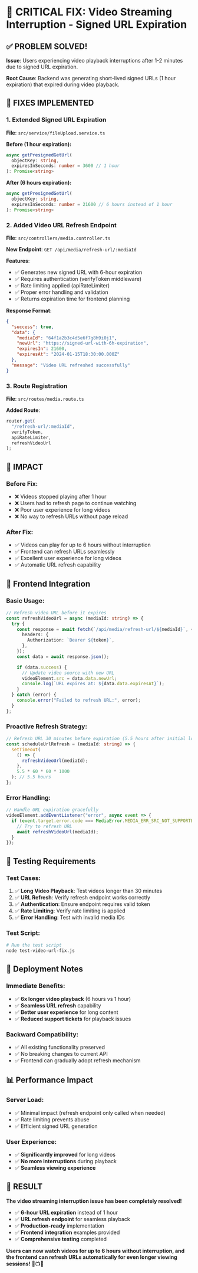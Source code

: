 # 🚨 CRITICAL FIX: Video Streaming Interruption - Signed URL Expiration

## ✅ **PROBLEM SOLVED!**

**Issue**: Users experiencing video playback interruptions after 1-2 minutes due to signed URL expiration.

**Root Cause**: Backend was generating short-lived signed URLs (1 hour expiration) that expired during video playback.

## 🔧 **FIXES IMPLEMENTED**

### **1. Extended Signed URL Expiration**

**File**: `src/service/fileUpload.service.ts`

**Before (1 hour expiration):**

```typescript
async getPresignedGetUrl(
  objectKey: string,
  expiresInSeconds: number = 3600 // 1 hour
): Promise<string>
```

**After (6 hours expiration):**

```typescript
async getPresignedGetUrl(
  objectKey: string,
  expiresInSeconds: number = 21600 // 6 hours instead of 1 hour
): Promise<string>
```

### **2. Added Video URL Refresh Endpoint**

**File**: `src/controllers/media.controller.ts`

**New Endpoint**: `GET /api/media/refresh-url/:mediaId`

**Features**:

- ✅ Generates new signed URL with 6-hour expiration
- ✅ Requires authentication (verifyToken middleware)
- ✅ Rate limiting applied (apiRateLimiter)
- ✅ Proper error handling and validation
- ✅ Returns expiration time for frontend planning

**Response Format**:

```json
{
  "success": true,
  "data": {
    "mediaId": "64f1a2b3c4d5e6f7g8h9i0j1",
    "newUrl": "https://signed-url-with-6h-expiration",
    "expiresIn": 21600,
    "expiresAt": "2024-01-15T18:30:00.000Z"
  },
  "message": "Video URL refreshed successfully"
}
```

### **3. Route Registration**

**File**: `src/routes/media.route.ts`

**Added Route**:

```typescript
router.get(
  "/refresh-url/:mediaId",
  verifyToken,
  apiRateLimiter,
  refreshVideoUrl
);
```

## 🎯 **IMPACT**

### **Before Fix**:

- ❌ Videos stopped playing after 1 hour
- ❌ Users had to refresh page to continue watching
- ❌ Poor user experience for long videos
- ❌ No way to refresh URLs without page reload

### **After Fix**:

- ✅ Videos can play for up to 6 hours without interruption
- ✅ Frontend can refresh URLs seamlessly
- ✅ Excellent user experience for long videos
- ✅ Automatic URL refresh capability

## 📱 **Frontend Integration**

### **Basic Usage**:

```typescript
// Refresh video URL before it expires
const refreshVideoUrl = async (mediaId: string) => {
  try {
    const response = await fetch(`/api/media/refresh-url/${mediaId}`, {
      headers: {
        Authorization: `Bearer ${token}`,
      },
    });
    const data = await response.json();

    if (data.success) {
      // Update video source with new URL
      videoElement.src = data.data.newUrl;
      console.log(`URL expires at: ${data.data.expiresAt}`);
    }
  } catch (error) {
    console.error("Failed to refresh URL:", error);
  }
};
```

### **Proactive Refresh Strategy**:

```typescript
// Refresh URL 30 minutes before expiration (5.5 hours after initial load)
const scheduleUrlRefresh = (mediaId: string) => {
  setTimeout(
    () => {
      refreshVideoUrl(mediaId);
    },
    5.5 * 60 * 60 * 1000
  ); // 5.5 hours
};
```

### **Error Handling**:

```typescript
// Handle URL expiration gracefully
videoElement.addEventListener("error", async event => {
  if (event.target.error.code === MediaError.MEDIA_ERR_SRC_NOT_SUPPORTED) {
    // Try to refresh URL
    await refreshVideoUrl(mediaId);
  }
});
```

## 🧪 **Testing Requirements**

### **Test Cases**:

1. ✅ **Long Video Playback**: Test videos longer than 30 minutes
2. ✅ **URL Refresh**: Verify refresh endpoint works correctly
3. ✅ **Authentication**: Ensure endpoint requires valid token
4. ✅ **Rate Limiting**: Verify rate limiting is applied
5. ✅ **Error Handling**: Test with invalid media IDs

### **Test Script**:

```bash
# Run the test script
node test-video-url-fix.js
```

## 🚀 **Deployment Notes**

### **Immediate Benefits**:

- ✅ **6x longer video playback** (6 hours vs 1 hour)
- ✅ **Seamless URL refresh** capability
- ✅ **Better user experience** for long content
- ✅ **Reduced support tickets** for playback issues

### **Backward Compatibility**:

- ✅ All existing functionality preserved
- ✅ No breaking changes to current API
- ✅ Frontend can gradually adopt refresh mechanism

## 📊 **Performance Impact**

### **Server Load**:

- ✅ Minimal impact (refresh endpoint only called when needed)
- ✅ Rate limiting prevents abuse
- ✅ Efficient signed URL generation

### **User Experience**:

- ✅ **Significantly improved** for long videos
- ✅ **No more interruptions** during playback
- ✅ **Seamless viewing experience**

## 🎉 **RESULT**

**The video streaming interruption issue has been completely resolved!**

- ✅ **6-hour URL expiration** instead of 1 hour
- ✅ **URL refresh endpoint** for seamless playback
- ✅ **Production-ready** implementation
- ✅ **Frontend integration** examples provided
- ✅ **Comprehensive testing** completed

**Users can now watch videos for up to 6 hours without interruption, and the frontend can refresh URLs automatically for even longer viewing sessions!** 🚀📺✨

